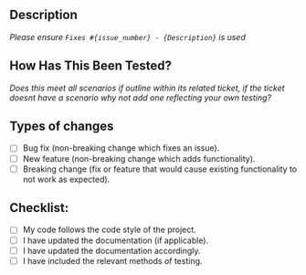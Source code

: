 <!--- Provide a general summary of your changes in the Title above -->

## Description
_Please ensure `Fixes #{issue_number} - {Description}` is used_

## How Has This Been Tested?
_Does this meet all scenarios *if* outline within its related ticket, if the ticket doesnt have a scenario why not add one reflecting your own testing?_

## Types of changes
<!--- What types of changes does your code introduce? Put an `x` in all the boxes that apply: -->
- [ ] Bug fix (non-breaking change which fixes an issue).
- [ ] New feature (non-breaking change which adds functionality).
- [ ] Breaking change (fix or feature that would cause existing functionality to not work as expected).

## Checklist:
- [ ] My code follows the code style of the project.
- [ ] I have updated the documentation (if applicable).
- [ ] I have updated the documentation accordingly.
- [ ] I have included the relevant methods of testing.
